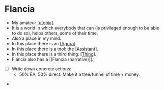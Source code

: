 # Flancia
- My amateur [[utopia]].
- It is a world in which everybody that can (is privileged enough to be able to do so), helps others, some of their time.
- Also a place in my mind.
- In this place there is an [[Agora]].
- In this place there is a tool: the [[Assistant]].
- In this place there is a third thing: [[Thing]].
- Flancia also has a [[Flancia (narrative)]].
- [ ] Write down concrete actions:
    - 50% EA, 50% direct. Make it a tree/funnel of time + money.
- 

[//begin]: # "Autogenerated link references for markdown compatibility"
[utopia]: utopia "Utopia"
[Agora]: agora "Agora"
[Assistant]: assistant "assistant"
[Thing]: thing "Thing"
[//end]: # "Autogenerated link references"